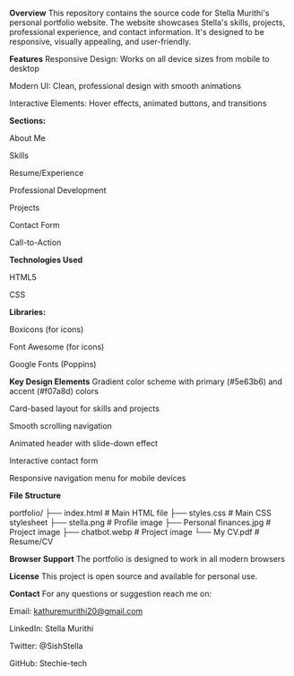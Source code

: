 **Overview**
This repository contains the source code for Stella Murithi's personal portfolio website. The website showcases Stella's skills, projects, professional experience, and contact information. It's designed to be responsive, visually appealing, and user-friendly.

**Features**
Responsive Design: Works on all device sizes from mobile to desktop

Modern UI: Clean, professional design with smooth animations

Interactive Elements: Hover effects, animated buttons, and transitions

**Sections:**

About Me

Skills

Resume/Experience

Professional Development

Projects

Contact Form

Call-to-Action

**Technologies Used**


HTML5

CSS

**Libraries:**

Boxicons (for icons)

Font Awesome (for icons)

Google Fonts (Poppins)

**Key Design Elements**
Gradient color scheme with primary (#5e63b6) and accent (#f07a8d) colors

Card-based layout for skills and projects

Smooth scrolling navigation

Animated header with slide-down effect

Interactive contact form

Responsive navigation menu for mobile devices

**File Structure**

portfolio/
├── index.html          # Main HTML file
├── styles.css          # Main CSS stylesheet
├── stella.png          # Profile image
├── Personal finances.jpg # Project image
├── chatbot.webp        # Project image
└── My CV.pdf           # Resume/CV 


**Browser Support**
The portfolio is designed to work in all modern browsers

**License**
This project is open source and available for personal use. 

**Contact**
For any questions or suggestion reach me on:

Email: kathuremurithi20@gmail.com

LinkedIn: Stella Murithi

Twitter: @SishStella

GitHub: Stechie-tech


